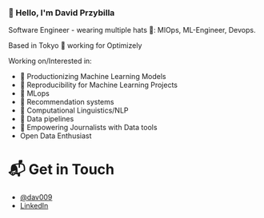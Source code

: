 ###  👋 Hello, I'm David Przybilla

Software Engineer -  wearing multiple hats 🎩: MlOps, ML-Engineer, Devops. 

Based in Tokyo 🗼 working for Optimizely

Working on/Interested in:
- 🤖 Productionizing Machine Learning Models
- 🤖 Reproducibility for Machine Learning Projects
- 🤖 MLops
- 🤖 Recommendation systems
- 📖 Computational Linguistics/NLP 
- 👷 Data pipelines
- 🌱 Empowering Journalists with Data tools
- Open Data Enthusiast 

# 📬 Get in Touch
- [@dav009](https://twitter.com/dav009)
- [LinkedIn](https://www.linkedin.com/in/przybilla/)

